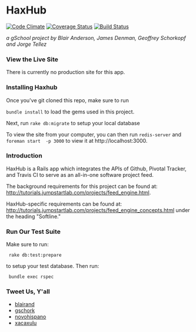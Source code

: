 # HaxHub

[![Code Climate](https://codeclimate.com/github/blairand/alpha-feed-engine.png)](https://codeclimate.com/github/blairand/alpha-feed-engine)
[![Coverage Status](https://coveralls.io/repos/blairand/alpha-feed-engine/badge.png)](https://coveralls.io/r/blairand/alpha-feed-engine)
[![Build Status](https://travis-ci.org/blairand/alpha-feed-engine.png)](https://travis-ci.org/blairand/alpha-feed-engine)

_a gSchool project by Blair Anderson, James Denman, Geoffrey Schorkopf and Jorge Tellez_

### View the Live Site

There is currently no production site for this app.

### Installing Haxhub

Once you've git cloned this repo, make sure to run

```bundle install``` to load the gems used in this project.

Next, run ```rake db:migrate``` to setup your local database

To view the site from your computer, you can then run ```redis-server``` and  ```foreman start  -p 3000``` to view it at http://localhost:3000.


### Introduction

HaxHub is a Rails app which integrates the APIs of Github, Pivotal Tracker, and Travis CI to serve as an all-in-one software project feed.

The background requirements for this project can be found at: http://tutorials.jumpstartlab.com/projects/feed_engine.html.

HaxHub-specific requirements can be found at: http://tutorials.jumpstartlab.com/projects/feed_engine_concepts.html under the heading "Softline."


### Run Our Test Suite

Make sure to run:

``` rake db:test:prepare```

to setup your test database. Then run:

``` bundle exec rspec```

### Tweet Us, Y'all

* [blairand](https://twitter.com/blairand)
* [gschork](https://twitter.com/gschork)
* [novohispano](https://twitter.com/novohispano)
* [xacaxulu](https://twitter.com/xacaxulu)
